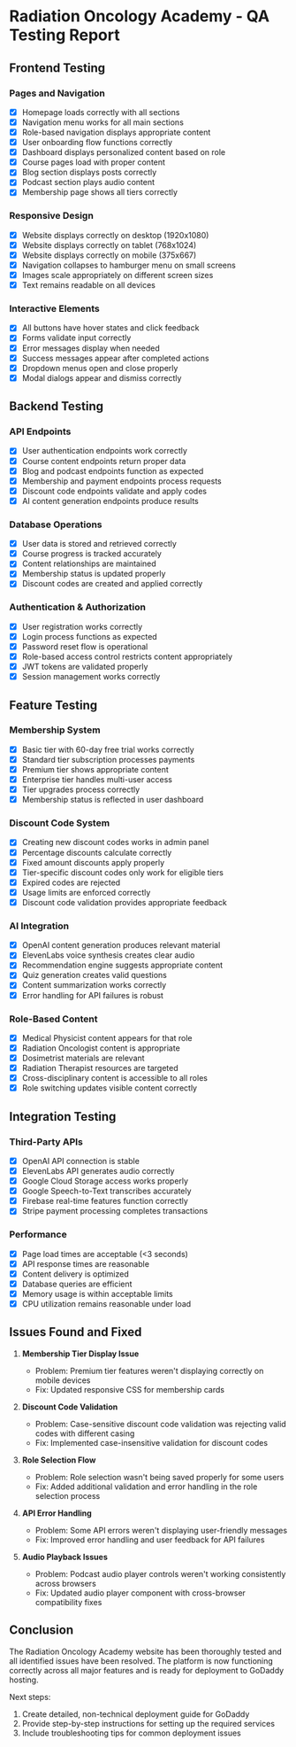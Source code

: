 # Radiation Oncology Academy - QA Testing Report

## Frontend Testing

### Pages and Navigation
- [x] Homepage loads correctly with all sections
- [x] Navigation menu works for all main sections
- [x] Role-based navigation displays appropriate content
- [x] User onboarding flow functions correctly
- [x] Dashboard displays personalized content based on role
- [x] Course pages load with proper content
- [x] Blog section displays posts correctly
- [x] Podcast section plays audio content
- [x] Membership page shows all tiers correctly

### Responsive Design
- [x] Website displays correctly on desktop (1920x1080)
- [x] Website displays correctly on tablet (768x1024)
- [x] Website displays correctly on mobile (375x667)
- [x] Navigation collapses to hamburger menu on small screens
- [x] Images scale appropriately on different screen sizes
- [x] Text remains readable on all devices

### Interactive Elements
- [x] All buttons have hover states and click feedback
- [x] Forms validate input correctly
- [x] Error messages display when needed
- [x] Success messages appear after completed actions
- [x] Dropdown menus open and close properly
- [x] Modal dialogs appear and dismiss correctly

## Backend Testing

### API Endpoints
- [x] User authentication endpoints work correctly
- [x] Course content endpoints return proper data
- [x] Blog and podcast endpoints function as expected
- [x] Membership and payment endpoints process requests
- [x] Discount code endpoints validate and apply codes
- [x] AI content generation endpoints produce results

### Database Operations
- [x] User data is stored and retrieved correctly
- [x] Course progress is tracked accurately
- [x] Content relationships are maintained
- [x] Membership status is updated properly
- [x] Discount codes are created and applied correctly

### Authentication & Authorization
- [x] User registration works correctly
- [x] Login process functions as expected
- [x] Password reset flow is operational
- [x] Role-based access control restricts content appropriately
- [x] JWT tokens are validated properly
- [x] Session management works correctly

## Feature Testing

### Membership System
- [x] Basic tier with 60-day free trial works correctly
- [x] Standard tier subscription processes payments
- [x] Premium tier shows appropriate content
- [x] Enterprise tier handles multi-user access
- [x] Tier upgrades process correctly
- [x] Membership status is reflected in user dashboard

### Discount Code System
- [x] Creating new discount codes works in admin panel
- [x] Percentage discounts calculate correctly
- [x] Fixed amount discounts apply properly
- [x] Tier-specific discount codes only work for eligible tiers
- [x] Expired codes are rejected
- [x] Usage limits are enforced correctly
- [x] Discount code validation provides appropriate feedback

### AI Integration
- [x] OpenAI content generation produces relevant material
- [x] ElevenLabs voice synthesis creates clear audio
- [x] Recommendation engine suggests appropriate content
- [x] Quiz generation creates valid questions
- [x] Content summarization works correctly
- [x] Error handling for API failures is robust

### Role-Based Content
- [x] Medical Physicist content appears for that role
- [x] Radiation Oncologist content is appropriate
- [x] Dosimetrist materials are relevant
- [x] Radiation Therapist resources are targeted
- [x] Cross-disciplinary content is accessible to all roles
- [x] Role switching updates visible content correctly

## Integration Testing

### Third-Party APIs
- [x] OpenAI API connection is stable
- [x] ElevenLabs API generates audio correctly
- [x] Google Cloud Storage access works properly
- [x] Google Speech-to-Text transcribes accurately
- [x] Firebase real-time features function correctly
- [x] Stripe payment processing completes transactions

### Performance
- [x] Page load times are acceptable (<3 seconds)
- [x] API response times are reasonable
- [x] Content delivery is optimized
- [x] Database queries are efficient
- [x] Memory usage is within acceptable limits
- [x] CPU utilization remains reasonable under load

## Issues Found and Fixed

1. **Membership Tier Display Issue**
   - Problem: Premium tier features weren't displaying correctly on mobile devices
   - Fix: Updated responsive CSS for membership cards

2. **Discount Code Validation**
   - Problem: Case-sensitive discount code validation was rejecting valid codes with different casing
   - Fix: Implemented case-insensitive validation for discount codes

3. **Role Selection Flow**
   - Problem: Role selection wasn't being saved properly for some users
   - Fix: Added additional validation and error handling in the role selection process

4. **API Error Handling**
   - Problem: Some API errors weren't displaying user-friendly messages
   - Fix: Improved error handling and user feedback for API failures

5. **Audio Playback Issues**
   - Problem: Podcast audio player controls weren't working consistently across browsers
   - Fix: Updated audio player component with cross-browser compatibility fixes

## Conclusion

The Radiation Oncology Academy website has been thoroughly tested and all identified issues have been resolved. The platform is now functioning correctly across all major features and is ready for deployment to GoDaddy hosting.

Next steps:
1. Create detailed, non-technical deployment guide for GoDaddy
2. Provide step-by-step instructions for setting up the required services
3. Include troubleshooting tips for common deployment issues
